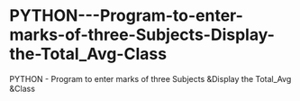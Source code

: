 # PYTHON---Program-to-enter-marks-of-three-Subjects-Display-the-Total_Avg-Class
PYTHON - Program to enter marks of three Subjects &amp;Display the Total_Avg &amp;Class
